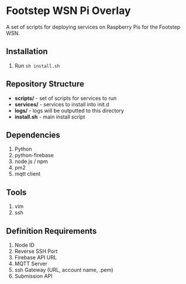 # Footstep WSN Pi Overlay

A set of scripts for deploying services on Raspberry Pis for the Footstep WSN.

## Installation

1. Run ```sh install.sh```

## Repository Structure

* **scripts/** - set of scripts for services to run
* **services/** - services to install into init.d
* **logs/** - logs will be outputted to this directory
* **install.sh** - main install script

## Dependencies

1. Python
2. python-firebase
3. node.js / npm
4. pm2
5. mqtt client

## Tools

1. vim
2. ssh

## Definition Requirements

1. Node ID
2. Reverse SSH Port
3. Firebase API URL
4. MQTT Server
5. ssh Gateway (URL, account name, .pem)
6. Submission API
